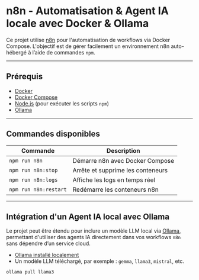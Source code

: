 # n8n - Automatisation & Agent IA locale avec Docker & Ollama

Ce projet utilise [n8n](https://n8n.io/) pour l'automatisation de workflows via Docker Compose. L'objectif est de gérer facilement un environnement n8n auto-hébergé à l’aide de commandes `npm`.

---

## Prérequis

- [Docker](https://www.docker.com/)
- [Docker Compose](https://docs.docker.com/compose/)
- [Node.js](https://nodejs.org/) (pour exécuter les scripts `npm`)
- [Ollama](https://ollama.com/)

---

## Commandes disponibles

| Commande              | Description                          |
|-----------------------|--------------------------------------|
| `npm run n8n`         | Démarre n8n avec Docker Compose      |
| `npm run n8n:stop`    | Arrête et supprime les conteneurs    |
| `npm run n8n:logs`    | Affiche les logs en temps réel       |
| `npm run n8n:restart` | Redémarre les conteneurs n8n         |

---

## Intégration d'un Agent IA local avec Ollama

Le projet peut être étendu pour inclure un modèle LLM local via [Ollama](https://ollama.com/), permettant d'utiliser des agents IA directement dans vos workflows `n8n` sans dépendre d’un service cloud.

- [Ollama installé localement](https://ollama.com/download)
- Un modèle LLM téléchargé, par exemple : `gemma`, `llama3`, `mistral`, etc.

```bash
ollama pull llama3
```